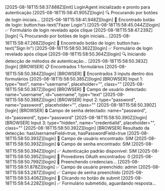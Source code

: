 [2025-08-18T15:58:37.688Z][init] LoginAgent inicializado e pronto para autenticação
[2025-08-18T15:58:41.905Z][login] 🔍 Procurando por botões de login iniciais...
[2025-08-18T15:58:41.948Z][login] 🎯 Encontrado botão de login: button:has-text("Fazer Login")
[2025-08-18T15:58:45.044Z][login] ✅ Formulário de login revelado após clique
[2025-08-18T15:58:47.239Z][login] 🔍 Procurando por botões de login iniciais...
[2025-08-18T15:58:47.268Z][login] 🎯 Encontrado botão de login: button:has-text("Sign In")
[2025-08-18T15:58:50.362Z][login] ✅ Formulário de login revelado após clique
[2025-08-18T15:58:50.364Z][login] 🔍 Iniciando detecção de métodos de autenticação...
[2025-08-18T15:58:50.383Z][login] [BROWSER] 📋 Encontrados 1 formulários
[2025-08-18T15:58:50.384Z][login] [BROWSER] 📝 Encontrados 3 inputs dentro dos formulários
[2025-08-18T15:58:50.385Z][login] [BROWSER] Input 1: type="text", name="username", placeholder="", class=""
[2025-08-18T15:58:50.387Z][login] [BROWSER] 👤 Campo de usuário detectado: name="username", id="username", type="text"
[2025-08-18T15:58:50.388Z][login] [BROWSER] Input 2: type="password", name="password", placeholder="", class=""
[2025-08-18T15:58:50.390Z][login] [BROWSER] 🔒 Campo de senha detectado: name="password", id="password", type="password"
[2025-08-18T15:58:50.390Z][login] [BROWSER] Input 3: type="hidden", name="credentialId", placeholder="", class=""
[2025-08-18T15:58:50.392Z][login] [BROWSER] Resultado da detecção: hasUsernameField=true, hasPasswordField=true
[2025-08-18T15:58:50.393Z][login] 👤 Campo de usuário encontrado: SIM
[2025-08-18T15:58:50.393Z][login] 🔒 Campo de senha encontrado: SIM
[2025-08-18T15:58:50.394Z][login] ✅ Autenticação padrão disponível: SIM
[2025-08-18T15:58:50.395Z][login] 🔗 Provedores OAuth encontrados: 0
[2025-08-18T15:58:50.799Z][login] 📝 Preenchendo credenciais...
[2025-08-18T15:58:51.878Z][login] ✅ Campo de usuário preenchido: admin
[2025-08-18T15:58:53.287Z][login] ✅ Campo de senha preenchido
[2025-08-18T15:58:53.406Z][login] 🎯 Clicando no botão de submit
[2025-08-18T15:58:54.228Z][login] ✅ Formulário submetido, aguardando resposta...
